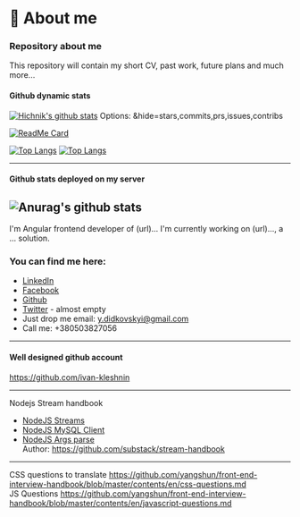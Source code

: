 # :rocket: About me 
### Repository about me

This repository will contain my short CV, past work,  future plans and much more...

#### Github dynamic stats
[![Hichnik's github stats](https://github-readme-stats.vercel.app/api?username=hichnik&count_private=true&show_icons=true&include_all_commits=true)](https://github.com/hichnik/github-readme-stats)
Options: &hide=stars,commits,prs,issues,contribs

[![ReadMe Card](https://github-readme-stats.vercel.app/api/pin/?username=hichnik&repo=angular)](https://github.com/hichnik/angular)

[![Top Langs](https://github-readme-stats.vercel.app/api/top-langs/?username=hichnik)](https://github.com/hichnik/github-readme-stats)
[![Top Langs](https://github-readme-stats.vercel.app/api/top-langs/?username=hichnik&layout=compact)](https://github.com/hichnik/github-readme-stats)

---
#### Github stats deployed on my server
![Anurag's github stats](https://github-readme-stats.didkovskyi.vercel.app/api?username=hichnik&show_icons=true&include_all_commits=true&theme=radical)
---

I'm Angular frontend developer of (url)... I'm currently working on (url)..., a ... solution.

### You can find me here:

- [LinkedIn](https://www.linkedin.com/in/didkovskyi/)
- [Facebook](https://facebook.com/iurii.didkovskyi)
- [Github](https://github.com/hichnik)
- [Twitter](https://twitter.com/didkovskyi) - almost empty
- Just drop me email: y.didkovskyi@gmail.com
- Call me: +380503827056

----------
#### Well designed github account
https://github.com/ivan-kleshnin

---------
Nodejs Stream handbook
- [NodeJS Streams](https://github.com/substack/stream-handbook)
- [NodeJS MySQL Client](https://github.com/mysqljs/mysql)
- [NodeJS Args parse](https://github.com/substack/minimist)\
Author: https://github.com/substack/stream-handbook
---------
CSS questions to translate https://github.com/yangshun/front-end-interview-handbook/blob/master/contents/en/css-questions.md \
JS Questions https://github.com/yangshun/front-end-interview-handbook/blob/master/contents/en/javascript-questions.md
